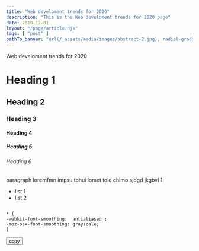 ```yaml
---
title: "Web develoment trends for 2020"
description: "This is the Web develoment trends for 2020 page"
date: 2019-12-01
layout: "/page/article.njk"
tags: [ "post" ]
pathTo_banner: "url(/_assets/media/images/abstract-2.jpg), radial-gradient(ellipse closest-side, #0f0e1680, #100e17)"
---
```

 
<!-- Excerpt Start -->
Web develoment trends for 2020
<!-- Excerpt End -->

# Heading 1
## Heading 2
### Heading 3
####  Heading 4
##### Heading 5
###### Heading 6
paragraph loremfmn impsu tohui lomet tole chimo sjdgd jkgbvl 1
* list 1
* list 2


<div class="coding-section">

<pre id="antialiased"><code>
* {
-webkit-font-smoothing: <el-inline color="cyan"> antialiased</el-inline> ;
-moz-osx-font-smoothing: grayscale;
}
</code></pre>

<button id="antialiased">
    copy
</button>

</div>